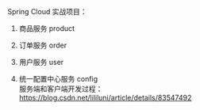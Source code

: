 Spring Cloud 实战项目：

1. 商品服务 product
   
2. 订单服务 order
  
3. 用户服务 user

4. 统一配置中心服务 config  
  服务端和客户端开发过程：https://blog.csdn.net/lililuni/article/details/83547492
